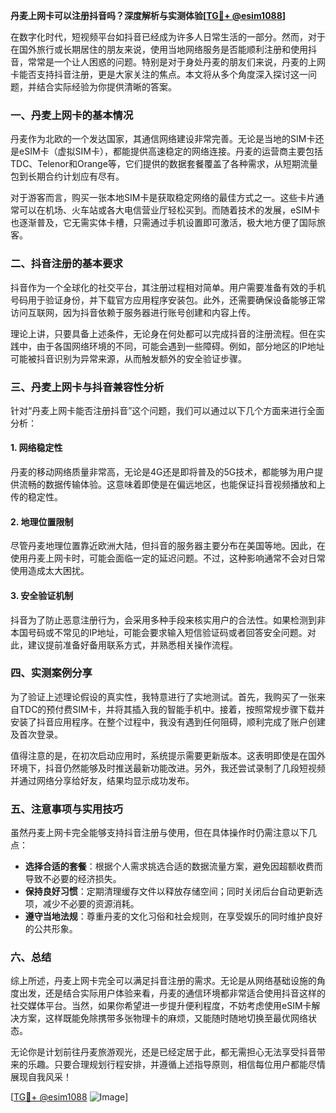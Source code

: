**丹麦上网卡可以注册抖音吗？深度解析与实测体验[[TG💪+ @esim1088](https://t.me/s/esim1088)]**

在数字化时代，短视频平台如抖音已经成为许多人日常生活的一部分。然而，对于在国外旅行或长期居住的朋友来说，使用当地网络服务是否能顺利注册和使用抖音，常常是一个让人困惑的问题。特别是对于身处丹麦的朋友们来说，丹麦的上网卡能否支持抖音注册，更是大家关注的焦点。本文将从多个角度深入探讨这一问题，并结合实际经验为你提供清晰的答案。

### 一、丹麦上网卡的基本情况

丹麦作为北欧的一个发达国家，其通信网络建设非常完善。无论是当地的SIM卡还是eSIM卡（虚拟SIM卡），都能提供高速稳定的网络连接。丹麦的运营商主要包括TDC、Telenor和Orange等，它们提供的数据套餐覆盖了各种需求，从短期流量包到长期合约计划应有尽有。

对于游客而言，购买一张本地SIM卡是获取稳定网络的最佳方式之一。这些卡片通常可以在机场、火车站或各大电信营业厅轻松买到。而随着技术的发展，eSIM卡也逐渐普及，它无需实体卡槽，只需通过手机设置即可激活，极大地方便了国际旅客。

### 二、抖音注册的基本要求

抖音作为一个全球化的社交平台，其注册过程相对简单。用户需要准备有效的手机号码用于验证身份，并下载官方应用程序安装包。此外，还需要确保设备能够正常访问互联网，因为抖音依赖于服务器进行账号创建和内容上传。

理论上讲，只要具备上述条件，无论身在何处都可以完成抖音的注册流程。但在实践中，由于各国网络环境的不同，可能会遇到一些障碍。例如，部分地区的IP地址可能被抖音识别为异常来源，从而触发额外的安全验证步骤。

### 三、丹麦上网卡与抖音兼容性分析

针对“丹麦上网卡能否注册抖音”这个问题，我们可以通过以下几个方面来进行全面分析：

#### 1. 网络稳定性
丹麦的移动网络质量非常高，无论是4G还是即将普及的5G技术，都能够为用户提供流畅的数据传输体验。这意味着即使是在偏远地区，也能保证抖音视频播放和上传的稳定性。

#### 2. 地理位置限制
尽管丹麦地理位置靠近欧洲大陆，但抖音的服务器主要分布在美国等地。因此，在使用丹麦上网卡时，可能会面临一定的延迟问题。不过，这种影响通常不会对日常使用造成太大困扰。

#### 3. 安全验证机制
抖音为了防止恶意注册行为，会采用多种手段来核实用户的合法性。如果检测到非本国号码或不常见的IP地址，可能会要求输入短信验证码或者回答安全问题。对此，建议提前准备好备用联系方式，并熟悉相关操作流程。

### 四、实测案例分享

为了验证上述理论假设的真实性，我特意进行了实地测试。首先，我购买了一张来自TDC的预付费SIM卡，并将其插入我的智能手机中。接着，按照常规步骤下载并安装了抖音应用程序。在整个过程中，我没有遇到任何阻碍，顺利完成了账户创建及首次登录。

值得注意的是，在初次启动应用时，系统提示需要更新版本。这表明即使是在国外环境下，抖音仍然能够及时推送最新功能改进。另外，我还尝试录制了几段短视频并通过网络分享给好友，结果均显示成功发布。

### 五、注意事项与实用技巧

虽然丹麦上网卡完全能够支持抖音注册与使用，但在具体操作时仍需注意以下几点：

- **选择合适的套餐**：根据个人需求挑选合适的数据流量方案，避免因超额收费而导致不必要的经济损失。
- **保持良好习惯**：定期清理缓存文件以释放存储空间；同时关闭后台自动更新选项，减少不必要的资源消耗。
- **遵守当地法规**：尊重丹麦的文化习俗和社会规则，在享受娱乐的同时维护良好的公共形象。

### 六、总结

综上所述，丹麦上网卡完全可以满足抖音注册的需求。无论是从网络基础设施的角度出发，还是结合实际用户体验来看，丹麦的通信环境都非常适合使用抖音这样的社交媒体平台。当然，如果你希望进一步提升便利程度，不妨考虑使用eSIM卡解决方案，这样既能免除携带多张物理卡的麻烦，又能随时随地切换至最优网络状态。

无论你是计划前往丹麦旅游观光，还是已经定居于此，都无需担心无法享受抖音带来的乐趣。只要合理规划行程安排，并遵循上述指导原则，相信每位用户都能尽情展现自我风采！

[[TG💪+ @esim1088](https://t.me/s/esim1088) ![Image](https://i.postimg.cc/4NQfJmqS/Snipaste-2025-05-13-00-14-12.png)]